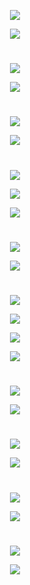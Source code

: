 <div align=center> 

![](imgs/Exercício-1.png)

</div>

<div align=center> 

![](imgs/Resposta-1.png)

</div>

#

<div align=center> 

![](imgs/Exercício-2.png)

</div>

<div align=center> 

![](imgs/Resposta-2.png)

</div>

#

<div align=center> 

![](imgs/Exercício-3.png)

</div>

<div align=center> 

![](imgs/Resposta-3.png)

</div>

#


<div align=center> 

![](imgs/Exercício-4.png)

</div>

<div align=center> 

![](imgs/Resposta-4.png)

</div>

<div align=center> 

![](imgs/Resposta-4-2.png)

</div>

#

<div align=center> 

![](imgs/Exercício-5.png)

</div>

<div align=center> 

![](imgs/Resposta-5.png)

</div>

<div align=center> 

#

![](imgs/Exercício-6.png)

</div>

<div align=center> 

![](imgs/Resposta-6.png)

</div>

<div align=center> 

![](imgs/Resposta-6-2.png)

</div>

<div align=center> 

![](imgs/Resposta-6-3.png)

</div>

#

<div align=center> 

![](imgs/Exercício-7.png)

</div>

<div align=center> 

![](imgs/Resposta-7.png)

</div>

#

<div align=center> 

![](imgs/Exercício-8.png)

</div>

<div align=center> 

![](imgs/Resposta-8.png)

</div>

#

<div align=center> 

![](imgs/Exercício-9.png)

</div>

<div align=center> 

![](imgs/Resposta-9.png)

</div>

#

<div align=center> 

![](imgs/Exercício-10.png)

</div>

<div align=center> 

![](imgs/Resposta-10.png)

</div>

